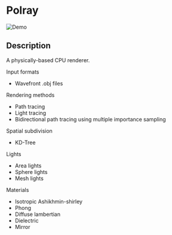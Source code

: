 # Polray
![Demo](./renders/demo.gif)
## Description
A physically-based CPU renderer.

Input formats
* Wavefront .obj files

Rendering methods
* Path tracing
* Light tracing
* Bidirectional path tracing using multiple importance sampling

Spatial subdivision
* KD-Tree

Lights
* Area lights
* Sphere lights
* Mesh lights

Materials
* Isotropic Ashikhmin-shirley
* Phong
* Diffuse lambertian
* Dielectric
* Mirror
